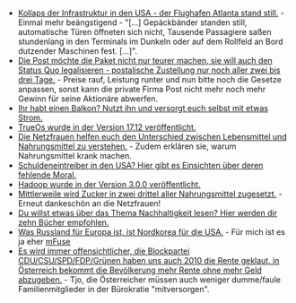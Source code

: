 * [Kollaps der Infrastruktur in den USA - der Flughafen Atlanta stand still.](https://www.heise.de/newsticker/meldung/Chaos-im-Flugverkehr-nach-Stromausfall-am-Flughafen-Atlanta-3920212.html) - Einmal mehr beängstigend - "[...] Gepäckbänder standen still, automatische Türen öffneten sich nicht, Tausende Passagiere saßen stundenlang in den Terminals im Dunkeln oder auf dem Rollfeld an Bord dutzender Maschinen fest. [...]".
* [Die Post möchte die Paket nicht nur teurer machen, sie will auch den Status Quo legalisieren - postalische Zustellung nur noch aller zwei bis drei Tage.](https://www.heise.de/newsticker/meldung/Post-in-einer-digitalisierten-Gesellschaft-Wenn-der-Postmann-seltener-klingelt-3920203.html) - Preise rauf, Leistung runter und nun bitte noch die Gesetze anpassen, sonst kann die private Firma Post nicht mehr noch mehr Gewinn für seine Aktionäre abwerfen.
* [Ihr habt einen Balkon? Nutzt ihn und versorgt euch selbst mit etwas Strom.](http://www.sonnenseite.com/de/energie/balkonkraftwerke-buergerrecht-statt-grauzone.html)
* [TrueOs wurde in der Version 17.12 veröffentlicht.](https://www.pro-linux.de/news/1/25444/trueos-1712-freigegeben.html)
* [Die Netzfrauen helfen euch den Unterschied zwischen Lebensmittel und Nahrungsmittel zu verstehen.](https://netzfrauen.org/2017/12/18/zusatzstoffe/) - Zudem erklären sie, warum Nahrungsmittel krank machen.
* [Schuldeneintreiber in den USA? Hier gibt es Einsichten über deren fehlende Moral.](https://blog.fefe.de/?ts=a4c97372)
* [Hadoop wurde in der Version 3.0.0 veröffentlicht.](https://www.pro-linux.de/news/1/25447/apache-hadoop-300-ver%C3%B6ffentlicht.html)
* [Mittlerweile wird Zucker in zwei drittel aller Nahrungsmittel zugesetzt.](https://netzfrauen.org/2017/12/18/sugar/) - Erneut dankeschön an die Netzfrauen!
* [Du willst etwas über das Thema Nachhaltigkeit lesen? Hier werden dir zehn Bücher empfohlen.](https://www.careelite.de/nachhaltigkeit-buecher/)
* [Was Russland für Europa ist, ist Nordkorea für die USA.](https://www.heise.de/newsticker/meldung/WannaCry-US-Regierung-beschuldigt-Nordkorea-3921444.html) - Für mich ist es ja eher [mFuse](https://duckduckgo.com/?q=%22mfuse+ist+schuld%22&ia=web)
* [Es wird immer offensichtlicher, die Blockpartei CDU/CSU/SPD/FDP/Grünen haben uns auch 2010 die Rente geklaut, in Österreich bekommt die Bevölkerung mehr Rente ohne mehr Geld abzugeben.](https://www.heise.de/tp/features/Warum-bekommen-Oesterreicher-fast-60-Prozent-mehr-Rente-3921398.html) - Tjo, die Österreicher müssen auch weniger dumme/faule Familienmitglieder in der Bürokratie "mitversorgen".
